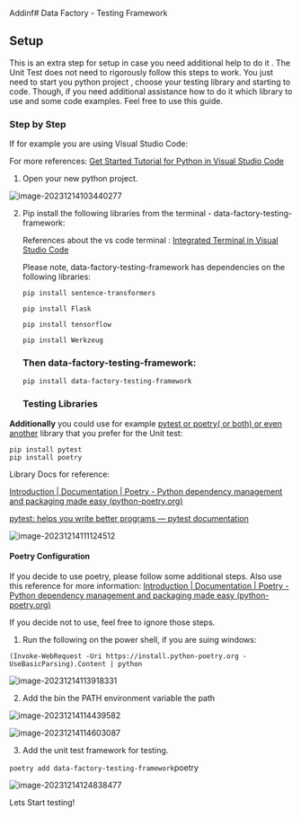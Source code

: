 Addinf# Data Factory - Testing Framework

## Setup 

This is an extra step for setup in case you need additional help to do it . The Unit Test does not need to rigorously  follow this steps to work. You just need to start you python project , choose your testing library and starting to code. Though, if you need additional assistance how to do it which library to use and some code examples. Feel free to use this guide. 

### Step by Step 

If for example you are using Visual Studio Code:

For more references: [Get Started Tutorial for Python in Visual Studio Code](https://code.visualstudio.com/docs/python/python-tutorial)

1) Open your new python project. 

![image-20231214103440277](C:\Users\lilem\AppData\Roaming\Typora\typora-user-images\image-20231214103440277.png)

2. Pip install the following libraries from the terminal - data-factory-testing-framework:

   References about the vs code terminal : [Integrated Terminal in Visual Studio Code](https://code.visualstudio.com/docs/terminal/basics)

   

   Please note, data-factory-testing-framework has dependencies on the following libraries:
   
   ```
   pip install sentence-transformers
   
   pip install Flask
   
   pip install tensorflow 
   
   pip install Werkzeug
   ```

   

   ### **Then data-factory-testing-framework:**

   
   
   ```
   pip install data-factory-testing-framework
   ```



	### Testing Libraries



**Additionally** you could use for example <u>pytest or poetry( or both) or even another</u> library that you prefer for the Unit test: 

```
pip install pytest
pip install poetry
```

Library Docs for reference: 

[Introduction | Documentation | Poetry - Python dependency management and packaging made easy (python-poetry.org)](https://python-poetry.org/docs/)

[pytest: helps you write better programs — pytest documentation](https://docs.pytest.org/en/7.4.x/)



![image-20231214111124512](C:\Users\lilem\AppData\Roaming\Typora\typora-user-images\image-20231214111124512.png)



#### Poetry Configuration 

 If you decide to use poetry, please follow some additional steps. Also use this reference for more information: [Introduction | Documentation | Poetry - Python dependency management and packaging made easy (python-poetry.org)](https://python-poetry.org/docs/#installation)

 If you decide not to use, feel free to ignore those steps.

1. Run the following on the power shell, if you are suing windows:

```
(Invoke-WebRequest -Uri https://install.python-poetry.org -UseBasicParsing).Content | python
```

![image-20231214113918331](C:\Users\lilem\AppData\Roaming\Typora\typora-user-images\image-20231214113918331.png)

2. Add the bin the PATH environment variable the path

![image-20231214114439582](C:\Users\lilem\AppData\Roaming\Typora\typora-user-images\image-20231214114439582.png) 

![image-20231214114603087](C:\Users\lilem\AppData\Roaming\Typora\typora-user-images\image-20231214114603087.png)

3. Add the unit test framework for testing. 

`poetry add data-factory-testing-framework`poetry 

![image-20231214124838477](C:\Users\lilem\AppData\Roaming\Typora\typora-user-images\image-20231214124838477.png)

Lets Start testing!
